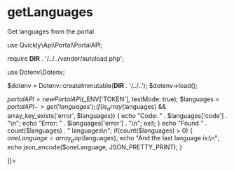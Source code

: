 # getLanguages
<include from="Snippets-PortalAPI.md" element-id="snippet-header" />

Get languages from the portal.

<tabs>
<tab title="%code-php%"> 
<code-block lang="php">
<![CDATA[
<?php
declare(strict_types=1);

use Qvickly\Api\Portal\PortalAPI;

require __DIR__ . '/../../vendor/autoload.php';

use Dotenv\Dotenv;

$dotenv = Dotenv::createImmutable(__DIR__ . '/../..');
$dotenv->load();

$portalAPI = new PortalAPI($_ENV['TOKEN'], testMode: true);
$languages = $portalAPI->get('languages');
if(is_array($languages) && array_key_exists('error', $languages)) {
    echo "Code: " . $languages['code'] . "\n";
    echo "Error: " . $languages['error'] . "\n";
    exit;
}
echo "Found " . count($languages) . " languages\n";
if(count($languages) > 0) {
    $oneLanguage = array_pop($languages);
    echo "And the last language is:\n";
    echo json_encode($oneLanguage, JSON_PRETTY_PRINT);
}



]]>
</code-block>

<include from="Snippets-PHP-Module.md" element-id="snippet-composer-require" />

</tab>

</tabs>
